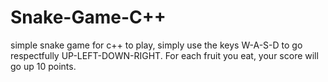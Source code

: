 # Snake-Game-C++
simple snake game for c++
 to play, simply use the keys W-A-S-D to go respectfully UP-LEFT-DOWN-RIGHT. For each fruit you eat, your score will go up 10 points.
